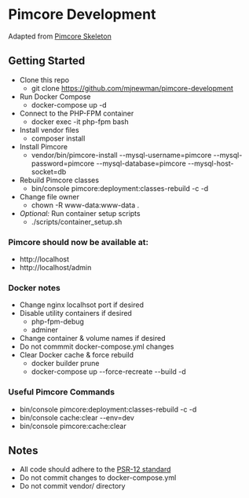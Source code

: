 # Pimcore Development

Adapted from [Pimcore Skeleton](https://github.com/pimcore/skeleton)

## Getting Started
+ Clone this repo
    + git clone https://github.com/mjnewman/pimcore-development
+ Run Docker Compose
    + docker-compose up -d
+ Connect to the PHP-FPM container
    + docker exec -it php-fpm bash
+ Install vendor files
    + composer install
+ Install Pimcore
    + vendor/bin/pimcore-install --mysql-username=pimcore --mysql-password=pimcore --mysql-database=pimcore --mysql-host-socket=db
+ Rebuild Pimcore classes
    + bin/console pimcore:deployment:classes-rebuild -c -d
+ Change file owner
    + chown -R www-data:www-data .
+ _Optional:_ Run container setup scripts
    + ./scripts/container_setup.sh

### Pimcore should now be available at:
+ http://localhost
+ http://localhost/admin

### Docker notes
+ Change nginx localhsot port if desired
+ Disable utility containers if desired
    + php-fpm-debug
    + adminer
+ Change container & volume names if desired
+ Do not commmit docker-compose.yml changes
+ Clear Docker cache & force rebuild
    + docker builder prune
    + docker-compose up --force-recreate --build -d

### Useful Pimcore Commands
+ bin/console pimcore:deployment:classes-rebuild -c -d
+ bin/console cache:clear --env=dev
+ bin/console pimcore:cache:clear

## Notes
+ All code should adhere to the [PSR-12 standard](https://www.php-fig.org/psr/psr-12/)
+ Do not commit changes to docker-compose.yml
+ Do not commit vendor/ directory

